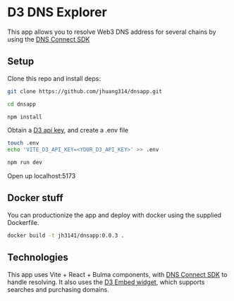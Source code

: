 # D3 DNS Explorer

This app allows you to resolve Web3 DNS address for several chains by using the [DNS Connect SDK](https://docs.d3.app/resolve-d3-names#d3-connect-sdk)

## Setup

Clone this repo and install deps:

```bash
git clone https://github.com/jhuang314/dnsapp.git

cd dnsapp

npm install
```

Obtain a [D3 api key](https://developers.d3.app), and create a .env file

```bash
touch .env
echo 'VITE_D3_API_KEY=<YOUR_D3_API_KEY>' >> .env
```

```bash
npm run dev
```

Open up localhost:5173

## Docker stuff

You can productionize the app and deploy with docker using the supplied Dockerfile.

```bash
docker build -t jh3141/dnsapp:0.0.3 .
```


## Technologies

This app uses Vite + React + Bulma components, with [DNS Connect SDK](https://docs.d3.app/resolve-d3-names#d3-connect-sdk) to handle resolving.
It also uses the [D3 Embed widget](https://docs.d3.app/channel-partner-integrations/d3-embed), which supports searches and purchasing domains.
